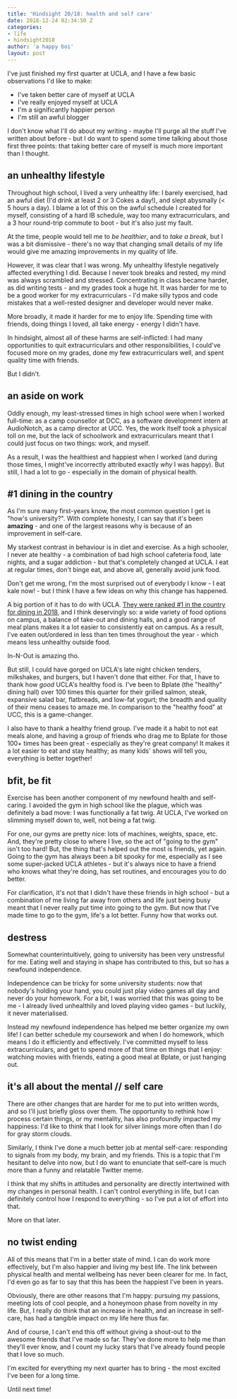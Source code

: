 ```yaml
---
title: 'Hindsight 20/18: health and self care'
date: 2018-12-24 02:34:50 Z
categories:
- life
- hindsight2018
author: 'a happy boi'
layout: post
---
```


I've just finished my first quarter at UCLA, and I have a few basic observations I'd like to make:
* I've taken better care of myself at UCLA
* I've really enjoyed myself at UCLA
* I'm a significantly happier person
* I'm still an awful blogger

I don't know what I'll do about my writing - maybe I'll purge all the stuff I've written about before - but I do want to spend some time talking about those first three points: that taking better care of myself is much more important than I thought.

## an unhealthy lifestyle

Throughout high school, I lived a very unhealthy life: I barely exercised, had an awful diet (I'd drink at least 2 or 3 Cokes a day!), and slept abysmally (< 5 hours a day). I blame a lot of this on the awful schedule I created for myself, consisting of a hard IB schedule, way too many extracurriculars, and a 3 hour round-trip commute to boot - but it's also just my fault.

At the time, people would tell me to *be healthier*, and to *take a break*, but I was a bit dismissive - there's no way that changing small details of my life would give me amazing improvements in my quality of life.

However, it was clear that I was wrong. My unhealthy lifestyle negatively affected everything I did. Because I never took breaks and rested, my mind was always scrambled and stressed. Concentrating in class became harder, as did writing tests - and my grades took a huge hit. It was harder for me to be a good worker for my extracurriculars - I'd make silly typos and code mistakes that a well-rested designer and developer would never make.

More broadly, it made it harder for me to enjoy life. Spending time with friends, doing things I loved, all take energy - energy I didn't have.

In hindsight, almost all of these harms are self-inflicted: I had many opportunities to quit extracurriculars and other responsibilities, I could've focused more on my grades, done my few extracurriculars well, and spent quality time with friends.

But I didn't.

## an aside on work

Oddly enough, my least-stressed times in high school were when I worked full-time: as a camp counsellor at DCC, as a software development intern at AudioNotch, as a camp director at UCC. Yes, the work itself took a physical toll on me, but the lack of schoolwork and extracurriculars meant that I could just focus on two things: work, and myself.

As a result, I was the healthiest and happiest when I worked (and during those times, I might've incorrectly attributed exactly *why* I was happy). But still, I had a lot to go - especially in the domain of physical health.

## #1 dining in the country

As I'm sure many first-years know, the most common question I get is "how's university?". With complete honesty, I can say that it's been **amazing** - and one of the largest reasons why is because of an improvement in self-care.

My starkest contrast in behaviour is in diet and exercise. As a high schooler, I never ate healthy - a combination of bad high school cafeteria food, late nights, and a sugar addiction - but that's completely changed at UCLA. I eat at regular times, don't binge eat, and above all, generally avoid junk food.

Don't get me wrong, I'm the most surprised out of everybody I know - I eat kale now! - but I think I have a few ideas on why this change has happened.

A big portion of it has to do with UCLA. [They were ranked #1 in the country for dining in 2018](https://dailybruin.com/2017/09/17/ucla-dining-halls-rank-best-in-nation-for-second-year-running/), and I think deservingly so: a wide variety of food options on campus, a balance of take-out and dining halls, and a good range of meal plans makes it a lot easier to consistently eat on campus. As a result, I've eaten out/ordered in less than ten times throughout the year - which means less unhealthy outside food.

In-N-Out is amazing tho.

But still, I could have gorged on UCLA's late night chicken tenders, milkshakes, and burgers, but I haven't done that either. For that, I have to thank how *good* UCLA's healthy food is. I've been to Bplate (the "healthy" dining hall) over 100 times this quarter for their grilled salmon, steak, expansive salad bar, flatbreads, and low-fat yogurt; the breadth and quality of their menu ceases to amaze me. In comparison to the "healthy food" at UCC, this is a game-changer.

I also have to thank a healthy friend group. I've made it a habit to not eat meals alone, and having a group of friends who drag me to Bplate for those 100+ times has been great - especially as they're great company! It makes it a lot easier to eat and stay healthy; as many kids' shows will tell you, everything is better together!

## bfit, be fit

Exercise has been another component of my newfound health and self-caring. I avoided the gym in high school like the plague, which was definitely a bad move: I was functionally a fat twig. At UCLA, I've worked on slimming myself down to, well, not being a fat twig.

For one, our gyms are pretty nice: lots of machines, weights, space, etc. And, they're pretty close to where I live, so the act of "going to the gym" isn't too hard! But, the thing that's helped out the most is friends, yet again. Going to the gym has always been a bit spooky for me, especially as I see some super-jacked UCLA athletes - but it's always nice to have a friend who knows what they're doing, has set routines, and encourages you to do better.

For clarification, it's not that I didn't have these friends in high school - but a combination of me living far away from others and life just being busy meant that I never really put time into going to the gym. But now that I've made time to go to the gym, life's a lot better. Funny how that works out.

## destress

Somewhat counterintuitively, going to university has been very unstressful for me. Eating well and staying in shape has contributed to this, but so has a newfound independence.

Independence can be tricky for some university students: now that nobody's holding your hand, you could just play video games all day and never do your homework. For a bit, I was worried that this was going to be me - I already lived unhealthily and loved playing video games - but luckily, it never materialised.

Instead my newfound independence has helped me better organize my own life! I can better schedule my coursework and when I do homework, which means I do it efficiently and effectively. I've committed myself to less extracurriculars, and get to spend more of that time on things that I enjoy: watching movies with friends, eating a good meal at Bplate, or just hanging out.

## it's all about the mental // self care

There are other changes that are harder for me to put into written words, and so I'll just briefly gloss over them. The opportunity to rethink how I process certain things, or my mentality, has also profoundly impacted my happiness: I'd like to think that I look for silver linings more often than I do for gray storm clouds.

Similarly, I think I've done a much better job at mental self-care: responding to signals from my body, my brain, and my friends. This is a topic that I'm hesitant to delve into now, but I do want to enunciate that self-care is much more than a funny and relatable Twitter meme.

I think that my shifts in attitudes and personality are directly intertwined with my changes in personal health. I can't control everything in life, but I can definitely control how I respond to everything - so I've put a lot of effort into that.

More on that later.

## no twist ending

All of this means that I'm in a better state of mind. I can do work more effectively, but I'm also happier and living my best life. The link between physical health and mental wellbeing has never been clearer for me. In fact, I'd even go as far to say that this has been the happiest I've been in years.

Obviously, there are other reasons that I'm happy: pursuing my passions, meeting lots of cool people, and a honeymoon phase from novelty in my life. But, I really do think that an increase in health, and an increase in self-care, has had a tangible impact on my life here thus far.

And of course, I can't end this off without giving a shout-out to the awesome friends that I've made so far. They've done more to help me than they'll ever know, and I count my lucky stars that I've already found people that I love so much.

I'm excited for everything my next quarter has to bring - the most excited I've been for a long time.

Until next time!
